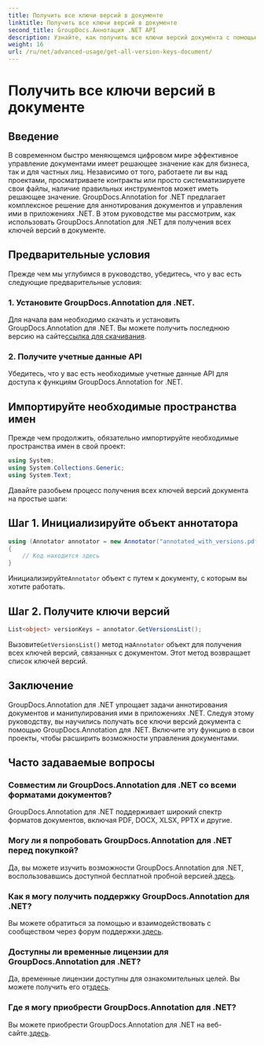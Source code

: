 ```yaml
---
title: Получить все ключи версий в документе
linktitle: Получить все ключи версий в документе
second_title: GroupDocs.Аннотация .NET API
description: Узнайте, как получить все ключи версий документа с помощью GroupDocs.Annotation для .NET. Расширьте свои возможности управления документами с помощью этого комплексного решения.
weight: 16
url: /ru/net/advanced-usage/get-all-version-keys-document/
---
```


# Получить все ключи версий в документе

## Введение
В современном быстро меняющемся цифровом мире эффективное управление документами имеет решающее значение как для бизнеса, так и для частных лиц. Независимо от того, работаете ли вы над проектами, просматриваете контракты или просто систематизируете свои файлы, наличие правильных инструментов может иметь решающее значение. GroupDocs.Annotation for .NET предлагает комплексное решение для аннотирования документов и управления ими в приложениях .NET. В этом руководстве мы рассмотрим, как использовать GroupDocs.Annotation для .NET для получения всех ключей версий в документе.
## Предварительные условия
Прежде чем мы углубимся в руководство, убедитесь, что у вас есть следующие предварительные условия:
### 1. Установите GroupDocs.Annotation для .NET.
 Для начала вам необходимо скачать и установить GroupDocs.Annotation для .NET. Вы можете получить последнюю версию на сайте[ссылка для скачивания](https://releases.groupdocs.com/annotation/net/).
### 2. Получите учетные данные API
Убедитесь, что у вас есть необходимые учетные данные API для доступа к функциям GroupDocs.Annotation for .NET.

## Импортируйте необходимые пространства имен
Прежде чем продолжить, обязательно импортируйте необходимые пространства имен в свой проект:
```csharp
using System;
using System.Collections.Generic;
using System.Text;
```

Давайте разобьем процесс получения всех ключей версий документа на простые шаги:
## Шаг 1. Инициализируйте объект аннотатора
```csharp
using (Annotator annotator = new Annotator("annotated_with_versions.pdf"))
{
    // Код находится здесь
}
```
 Инициализируйте`Annotator` объект с путем к документу, с которым вы хотите работать.
## Шаг 2. Получите ключи версий
```csharp
List<object> versionKeys = annotator.GetVersionsList();
```
 Вызовите`GetVersionsList()` метод на`Annotator` объект для получения всех ключей версий, связанных с документом. Этот метод возвращает список ключей версий.

## Заключение
GroupDocs.Annotation для .NET упрощает задачи аннотирования документов и манипулирования ими в приложениях .NET. Следуя этому руководству, вы научились получать все ключи версий документа с помощью GroupDocs.Annotation для .NET. Включите эту функцию в свои проекты, чтобы расширить возможности управления документами.
## Часто задаваемые вопросы
### Совместим ли GroupDocs.Annotation для .NET со всеми форматами документов?
GroupDocs.Annotation для .NET поддерживает широкий спектр форматов документов, включая PDF, DOCX, XLSX, PPTX и другие.
### Могу ли я попробовать GroupDocs.Annotation для .NET перед покупкой?
 Да, вы можете изучить возможности GroupDocs.Annotation для .NET, воспользовавшись доступной бесплатной пробной версией.[здесь](https://releases.groupdocs.com/).
### Как я могу получить поддержку GroupDocs.Annotation для .NET?
 Вы можете обратиться за помощью и взаимодействовать с сообществом через форум поддержки.[здесь](https://forum.groupdocs.com/c/annotation/10).
### Доступны ли временные лицензии для GroupDocs.Annotation для .NET?
 Да, временные лицензии доступны для ознакомительных целей. Вы можете получить его от[здесь](https://purchase.groupdocs.com/temporary-license/).
### Где я могу приобрести GroupDocs.Annotation для .NET?
 Вы можете приобрести GroupDocs.Annotation для .NET на веб-сайте.[здесь](https://purchase.groupdocs.com/buy).